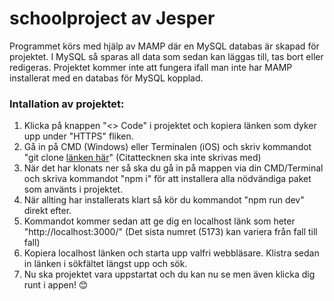 # schoolproject av Jesper

Programmet körs med hjälp av MAMP där en MySQL databas är skapad för projektet. I MySQL så sparas all data som sedan kan läggas till, tas bort eller redigeras.
Projektet kommer inte att fungera ifall man inte har MAMP installerat med en databas för MySQL kopplad. 

### Intallation av projektet:

1. Klicka på knappen "<> Code" i projektet och kopiera länken som dyker upp under "HTTPS" fliken.
2. Gå in på CMD (Windows) eller Terminalen (iOS) och skriv kommandot "git clone <u>länken här</u>" (Citattecknen ska inte skrivas med)
3. När det har klonats ner så ska du gå in på mappen via din CMD/Terminal och skriva kommandot "npm i" för
   att installera alla nödvändiga paket som använts i projektet.
4. När allting har installerats klart så kör du kommandot "npm run dev" direkt efter.
5. Kommandot kommer sedan att ge dig en localhost länk som heter "http://localhost:3000/" (Det sista numret (5173) kan variera från fall till fall)
6. Kopiera localhost länken och starta upp valfri webbläsare. Klistra sedan in länken i sökfältet längst upp och sök.
8. Nu ska projektet vara uppstartat och du kan nu se men även klicka dig runt i appen! 😊
